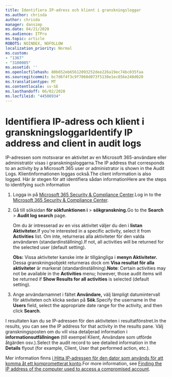 ```yaml
---
title: Identifiera IP-adress och klient i granskningsloggar
ms.author: chrisda
author: chrisda
manager: dansimp
ms.date: 04/21/2020
ms.audience: ITPro
ms.topic: article
ROBOTS: NOINDEX, NOFOLLOW
localization_priority: Normal
ms.custom:
- "1367"
- "3100005"
ms.assetid: ''
ms.openlocfilehash: 80b652eb65612093252dee226a19ec74bc035faa
ms.sourcegitcommit: bc7d6f4f3c9f7060d073f5130e1ec856e248d020
ms.translationtype: MT
ms.contentlocale: sv-SE
ms.lasthandoff: 06/02/2020
ms.locfileid: "44508934"
---
```

# <a name="identify-ip-address-and-client-in-audit-logs"></a><span data-ttu-id="f2d60-102">Identifiera IP-adress och klient i granskningsloggar</span><span class="sxs-lookup"><span data-stu-id="f2d60-102">Identify IP address and client in audit logs</span></span>

<span data-ttu-id="f2d60-103">IP-adressen som motsvarar en aktivitet av en Microsoft 365-användare eller administratör visas i granskningsloggarna.</span><span class="sxs-lookup"><span data-stu-id="f2d60-103">The IP address that corresponds to an activity by a Microsoft 365 user or administrator is shown in the Audit Logs.</span></span> <span data-ttu-id="f2d60-104">Klientinformationen loggas också.</span><span class="sxs-lookup"><span data-stu-id="f2d60-104">The client information is also logged.</span></span> <span data-ttu-id="f2d60-105">Här är stegen för att identifiera sådan information</span><span class="sxs-lookup"><span data-stu-id="f2d60-105">Here are the steps to identifying such information</span></span>

1. <span data-ttu-id="f2d60-106">Logga in på [Microsoft 365 Security & Compliance Center](https://protection.office.com/).</span><span class="sxs-lookup"><span data-stu-id="f2d60-106">Log in to the [Microsoft 365 Security & Compliance Center](https://protection.office.com/).</span></span>

2. <span data-ttu-id="f2d60-107">Gå till söksidan **för sökfunktionen i**  >  **sökgranskning.**</span><span class="sxs-lookup"><span data-stu-id="f2d60-107">Go to the **Search** > **Audit log search** page.</span></span>

   <span data-ttu-id="f2d60-108">Om du är intresserad av en viss aktivitet väljer du den i **listan Aktiviteter.**</span><span class="sxs-lookup"><span data-stu-id="f2d60-108">If you're interested in a specific activity, select it from **Activities** list.</span></span> <span data-ttu-id="f2d60-109">Om inte, returneras alla aktiviteter för den valda användaren (standardinställning).</span><span class="sxs-lookup"><span data-stu-id="f2d60-109">If not, all activities will be returned for the selected user (default setting).</span></span>

   <span data-ttu-id="f2d60-110">**Obs:** Vissa aktiviteter kanske inte är tillgängliga i **menyn Aktiviteter.** Dessa granskningsobjekt returneras dock om **Visa resultat för alla aktiviteter** är markerat (standardinställning).</span><span class="sxs-lookup"><span data-stu-id="f2d60-110">**Note**: Certain activities may not be available in the **Activities** menu; however, those audit items will be returned if **Show Results for all activities** is selected (default setting).</span></span>

3. <span data-ttu-id="f2d60-111">Ange användarnamnet i fältet **Användare,** välj lämpligt datumintervall för aktiviteten och klicka sedan på **Sök**.</span><span class="sxs-lookup"><span data-stu-id="f2d60-111">Specify the username in the **Users** field, select the appropriate date range for the activity, and then click **Search**.</span></span>

<span data-ttu-id="f2d60-112">I resultaten kan du se IP-adressen för den aktiviteten i resultatfönstret.</span><span class="sxs-lookup"><span data-stu-id="f2d60-112">In the results, you can see the IP address for that activity in the results pane.</span></span> <span data-ttu-id="f2d60-113">Välj granskningsposten om du vill visa detaljerad information i **informationsutfällningen** (till exempel Klient, Användare som utförde åtgärden osv.).</span><span class="sxs-lookup"><span data-stu-id="f2d60-113">Select the audit record to see detailed information in the **Details** flyout (for example, Client, User that performed action, etc.).</span></span>

<span data-ttu-id="f2d60-114">Mer information finns [i Hitta IP-adressen för den dator som används för att komma åt ett komprometterat konto](https://docs.microsoft.com/microsoft-365/compliance/auditing-troubleshooting-scenarios#find-the-ip-address-of-the-computer-used-to-access-a-compromised-account).</span><span class="sxs-lookup"><span data-stu-id="f2d60-114">For more information, see [Finding the IP address of the computer used to access a compromised account](https://docs.microsoft.com/microsoft-365/compliance/auditing-troubleshooting-scenarios#find-the-ip-address-of-the-computer-used-to-access-a-compromised-account).</span></span>
